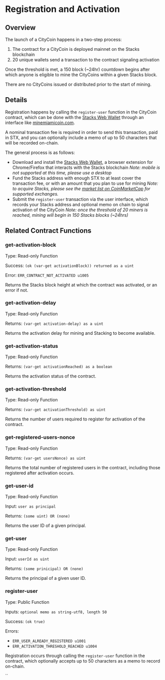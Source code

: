 # Registration and Activation

## Overview

The launch of a CityCoin happens in a two-step process:

1. The contract for a CityCoin is deployed mainnet on the Stacks blockchain
2. 20 unique wallets send a transaction to the contract signaling activation

Once the threshold is met, a 150 block \(~24hr\) countdown begins after which anyone is eligible to mine the CityCoins within a given Stacks block.

There are no CityCoins issued or distributed prior to the start of mining.

## Details

Registration happens by calling the `register-user` function in the CityCoin contract, which can be done with the [Stacks Web Wallet](https://hiro.so/wallet/install-web) through an interface like [minemiamicoin.com](https://minemiamicoin.com).

A nominal transaction fee is required in order to send this transaction, paid in STX, and you can optionally include a memo of up to 50 characters that will be recorded on-chain.

The general process is as follows:

* Download and install the [Stacks Web Wallet](https://hiro.com/wallet/install-web), a browser extension for Chrome/Firefox that interacts with the Stacks blockchain _Note: mobile is not supported at this time, please use a desktop_
* Fund the Stacks address with enough STX to at least cover the transaction fee, or with an amount that you plan to use for mining _Note: to acquire Stacks, please see the_ [_market list on CoinMarketCap_](https://coinmarketcap.com/currencies/stacks/markets/) _for supported exchanges._
* Submit the `register-user` transaction via the user interface, which records your Stacks address and optional memo on chain to signal activation of the CityCoin _Note: once the threshold of 20 miners is reached, mining will begin in 150 Stacks blocks \(~24hrs\)_

## Related Contract Functions

### get-activation-block

Type: Read-only Function

Success: `(ok (var-get activationBlock)) returned as a uint`

Error: `ERR_CONTRACT_NOT_ACTIVATED u1005`

Returns the Stacks block height at which the contract was activated, or an error if not.

### get-activation-delay

Type: Read-only Function

Returns: `(var-get activation-delay) as a uint`

Returns the activation delay for mining and Stacking to become available.

### get-activation-status

Type: Read-only Function

Returns: `(var-get activationReached) as a boolean`

Returns the activation status of the contract.

### get-activation-threshold

Type: Read-only Function

Returns: `(var-get activationThreshold) as uint`

Returns the number of users required to register for activation of the contract.

### get-registered-users-nonce

Type: Read-only Function

Returns: `(var-get usersNonce) as uint`

Returns the total number of registered users in the contract, including those registered after activation occurs.

### get-user-id

Type: Read-only Function

Input: `user as principal`

Returns: `(some uint) OR (none)`

Returns the user ID of a given principal.

### get-user

Type: Read-only Function

Input: `userId as uint`

Returns: `(some prinicipal) OR (none)`

Returns the principal of a given user ID.

### register-user

Type: Public Function

Inputs: `optional memo as string-utf8, length 50`

Success: `(ok true)` 

Errors:

* `ERR_USER_ALREADY_REGISTERED u1001`
* `ERR_ACTIVATION_THRESHOLD_REACHED u1004`

Registration occurs through calling the `register-user` function in the contract, which optionally accepts up to 50 characters as a memo to record on-chain.





\`\`



